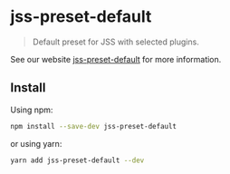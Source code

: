 # jss-preset-default

> Default preset for JSS with selected plugins.

See our website [jss-preset-default](https://cssinjs.org/jss-preset-default?v=v10.0.0-alpha.8) for more information.

## Install

Using npm:

```sh
npm install --save-dev jss-preset-default
```

or using yarn:

```sh
yarn add jss-preset-default --dev
```
